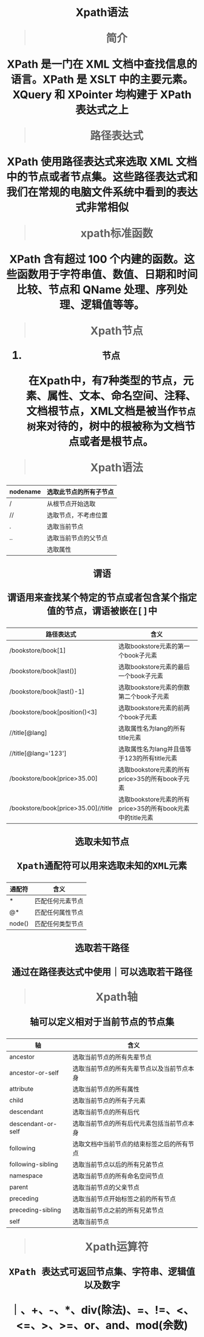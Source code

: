<center> <H1>Xpath语法

> 简介

XPath 是一门在 XML 文档中查找信息的语言。XPath 是 XSLT 中的主要元素。XQuery 和 XPointer 均构建于 XPath 表达式之上

> 路径表达式

XPath 使用路径表达式来选取 XML 文档中的节点或者节点集。这些路径表达式和我们在常规的电脑文件系统中看到的表达式非常相似

>xpath标准函数

XPath 含有超过 100 个内建的函数。这些函数用于字符串值、数值、日期和时间比较、节点和 QName 处理、序列处理、逻辑值等等。

> Xpath节点

1. `节点`

    在Xpath中，有7种类型的节点，元素、属性、文本、命名空间、注释、文档根节点，XML文档是被当作`节点树`来对待的，树中的根被称为文档节点或者是根节点。

> Xpath语法

| nodename | 选取此节点的所有子节点 |
| -------- | :--------------------- |
| /        | 从根节点开始选取       |
| //       | 选取节点，不考虑位置   |
| .        | 选取当前节点           |
| ..       | 选取当前节点的父节点   |
|          | 选取属性               |

`谓语`

`谓语用来查找某个特定的节点或者包含某个指定值的节点，谓语被嵌在[]中`

| 路径表达式                          | 含义                                                       |
| ----------------------------------- | ---------------------------------------------------------- |
| /bookstore/book[1]                  | 选取bookstore元素的第一个book子元素                        |
| /bookstore/book[last()]             | 选取bookstore元素的最后一个book子元素                      |
| /bookstore/book[last()-1]           | 选取bookstore元素的倒数第二个book子元素                    |
| /bookstore/book[position()<3]       | 选取bookstore元素的前两个book子元素                        |
| //title[@lang]                      | 选取属性名为lang的所有title元素                            |
| //title[@lang='123']                | 选取属性名为lang并且值等于123的所有title元素               |
| /bookstore/book[price>35.00]        | 选取bookstore元素的所有price>35的所有book子元素            |
| /bookstore/book[price>35.00]//title | 选取bookstore元素的所有price>35的所有book元素中的title元素 |

`选取未知节点`

`Xpath通配符可以用来选取未知的XML元素`

| 通配符 | 含义             |
| ------ | ---------------- |
| *      | 匹配任何元素节点 |
| @*     | 匹配任何属性节点 |
| node() | 匹配任何类型节点 |

`选取若干路径`

`通过在路径表达式中使用｜可以选取若干路径`

> Xpath轴

`轴可以定义相对于当前节点的节点集`

| 轴                 | 含义                                       |
| ------------------ | ------------------------------------------ |
| ancestor           | 选取当前节点的所有先辈节点                 |
| ancestor-or-self   | 选取当前节点的所有先辈节点以及当前节点本身 |
| attribute          | 选取当前节点的所有属性                     |
| child              | 选取当前节点的所有子元素                   |
| descendant         | 选取当前节点的所有后代                     |
| descendant-or-self | 选取当前节点的所有后代元素包括当前节点本身 |
| following          | 选取文档中当前节点的结束标签之后的所有节点 |
| following-sibling  | 选取当前节点以后的所有兄弟节点             |
| namespace          | 选取当前节点的所有命名空间节点             |
| parent             | 选取当前节点的父亲节点                     |
| preceding          | 选取当前节点开始标签之前的所有节点         |
| preceding-sibling  | 选取当前节点之前的所有兄弟节点             |
| self               | 选取当前节点                               |

> Xpath运算符

`XPath 表达式可返回节点集、字符串、逻辑值以及数字`

｜、+、-、*、div(除法)、=、!=、<、<=、>、>=、or、and、mod(余数)

